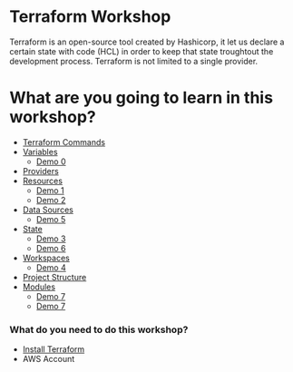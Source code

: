 # Terraform Workshop
Terraform is an open-source tool created by Hashicorp, it let us declare a certain state with code (HCL) in order to keep that state troughtout the development process. Terraform is not limited to a single provider.

# What are you going to learn in this workshop?
  * <a href="https://github.com/lpcalisi/cloudsec-workshop-iac/tree/master/terraform/docs/commands.md" >Terraform Commands</a>
  * <a href="https://github.com/lpcalisi/cloudsec-workshop-iac/tree/master/terraform/docs/variables.md" >Variables</a>
    * <a href="https://github.com/lpcalisi/cloudsec-workshop-iac/tree/master/terraform/demos/0_variables">Demo 0</a>
  * <a href="https://github.com/lpcalisi/cloudsec-workshop-iac/tree/master/terraform/docs/providers.md" >Providers</a>
  * <a href="https://github.com/lpcalisi/cloudsec-workshop-iac/tree/master/terraform/docs/resources.md" >Resources</a>
    * <a href="https://github.com/lpcalisi/cloudsec-workshop-iac/tree/master/terraform/demos/1_create_instance_basic">Demo 1</a>
    * <a href="https://github.com/lpcalisi/cloudsec-workshop-iac/tree/master/terraform/demos/2_instance_with_sg">Demo 2</a>
  * <a href="https://github.com/lpcalisi/cloudsec-workshop-iac/tree/master/terraform/docs/datasources.md" >Data Sources</a>
    * <a href="https://github.com/lpcalisi/cloudsec-workshop-iac/tree/master/terraform/demos/5_data_sources">Demo 5</a>
  * <a href="https://github.com/lpcalisi/cloudsec-workshop-iac/tree/master/terraform/docs/status.md" >State</a>
    * <a href="https://github.com/lpcalisi/cloudsec-workshop-iac/tree/master/terraform/demos/3_remote_state">Demo 3</a>
    * <a href="https://github.com/lpcalisi/cloudsec-workshop-iac/tree/master/terraform/demos/6_importing_existing_resources">Demo 6</a>
  * <a href="https://github.com/lpcalisi/cloudsec-workshop-iac/tree/master/terraform/docs/workspaces.md" >Workspaces</a>
    * <a href="https://github.com/lpcalisi/cloudsec-workshop-iac/tree/master/terraform/demos/4_workspaces">Demo 4</a>
  * <a href="https://github.com/lpcalisi/cloudsec-workshop-iac/tree/master/terraform/docs/projectsStructures.md" >Project Structure</a>
  * <a href="https://github.com/lpcalisi/cloudsec-workshop-iac/tree/master/terraform/docs/modules.md" >Modules</a>
    * <a href="https://github.com/lpcalisi/cloudsec-workshop-iac/tree/master/terraform/demos/7_s3_static_site/">Demo 7</a>
    * <a href="https://github.com/lpcalisi/cloudsec-workshop-iac/tree/master/terraform/demos/8_manage_multiple_s3_static_sites/">Demo 7</a>

### What do you need to do this workshop?
* <a href="https://learn.hashicorp.com/terraform/getting-started/install.html">Install Terraform</a>
* AWS Account
